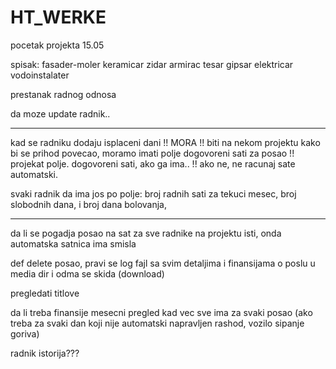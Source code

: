# HT_WERKE
pocetak projekta 15.05


spisak:
fasader-moler
keramicar
zidar
armirac
tesar
gipsar
elektricar
vodoinstalater

prestanak radnog odnosa

da moze update radnik..
__________________________________________________________________________________________________________

kad se radniku dodaju isplaceni dani !! MORA !! biti na nekom projektu kako bi se prihod povecao, moramo imati polje
dogovoreni sati za posao  !! projekat polje. dogovoreni sati, ako ga ima.. !!   ako ne, ne racunaj sate automatski.

svaki radnik da ima jos po polje: broj radnih sati za tekuci mesec, broj slobodnih dana, i broj dana bolovanja,
 ____________________

da li se pogadja posao na sat za sve radnike na projektu isti, onda automatska satnica ima smisla

def delete posao, pravi se log fajl sa svim detaljima i finansijama o poslu u media dir i odma se skida (download)

pregledati titlove

da li treba finansije mesecni pregled kad vec sve ima za svaki posao (ako treba za svaki dan koji nije automatski
napravljen rashod, vozilo sipanje goriva)

radnik istorija???